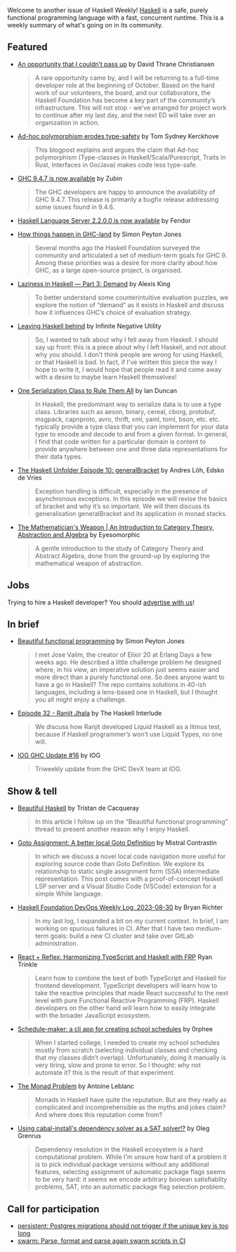Welcome to another issue of Haskell Weekly!
[Haskell](https://www.haskell.org) is a safe, purely functional programming language with a fast, concurrent runtime.
This is a weekly summary of what's going on in its community.

## Featured

- [An opportunity that I couldn’t pass up](https://discourse.haskell.org/t/an-opportunity-that-i-couldnt-pass-up/7485) by David Thrane Christiansen
  > A rare opportunity came by, and I will be returning to a full-time developer role at the beginning of October. Based on the hard work of our volunteers, the board, and our collaborators, the Haskell Foundation has become a key part of the community’s infrastructure. This will not stop - we’ve arranged for project work to continue after my last day, and the next ED will take over an organization in action.

- [Ad-hoc polymorphism erodes type-safety](https://cs-syd.eu/posts/2023-08-25-ad-hoc-polymorphism-erodes-type-safety) by Tom Sydney Kerckhove
  > This blogpost explains and argues the claim that Ad-hoc polymorphism (Type-classes in Haskell/Scala/Purescript, Traits in Rust, Interfaces in Go/Java) makes code less type-safe.
  
- [GHC 9.4.7 is now available](https://discourse.haskell.org/t/ghc-9-4-7-is-now-available/7423) by Zubin
  > The GHC developers are happy to announce the availability of GHC 9.4.7. This release is primarily a bugfix release addressing some issues found in 9.4.6.
  
- [Haskell Language Server 2.2.0.0 is now available](https://discourse.haskell.org/t/ann-haskell-language-server-2-2-0-0-is-now-available/7462) by Fendor

- [How things happen in GHC-land](https://discourse.haskell.org/t/how-things-happen-in-ghc-land/7412) by Simon Peyton Jones
  > Several months ago the Haskell Foundation surveyed the community and articulated a set of medium-term goals for GHC 9. Among these priorities was a desire for more clarity about how GHC, as a large open-source project, is organised.
  
- [Laziness in Haskell — Part 3: Demand](https://www.youtube.com/watch?v=Xceng7i98Y0) by Alexis King
  > To better understand some counterintuitive evaluation puzzles, we explore the notion of “demand” as it exists in Haskell and discuss how it influences GHC’s choice of evaluation strategy.
  
- [Leaving Haskell behind](https://journal.infinitenegativeutility.com/leaving-haskell-behind) by Infinite Negative Utility
  > So, I wanted to talk about why I fell away from Haskell. I should say up front: this is a piece about why I left Haskell, and not about why you should. I don't think people are wrong for using Haskell, or that Haskell is bad. In fact, if I've written this piece the way I hope to write it, I would hope that people read it and come away with a desire to maybe learn Haskell themselves!

- [One Serialization Class to Rule Them All](https://www.iankduncan.com/articles/2023-08-29-one-serialization-class-to-rule-them-all) by Ian Duncan
  > In Haskell, the predominant way to serialize data is to use a type class. Libraries such as aeson, binary, cereal, cborg, protobuf, msgpack, capnproto, avro, thrift, xml, yaml, toml, bson, etc. etc. typically provide a type class that you can implement for your data type to encode and decode to and from a given format. In general, I find that code written for a particular domain is content to provide anywhere between one and three data representations for their data types.

- [The Haskell Unfolder Episode 10: generalBracket](https://well-typed.com/blog/2023/08/haskell-unfolder-episode-10-generalbracket/) by Andres Löh, Edsko de Vries
  > Exception handling is difficult, especially in the presence of asynchronous exceptions. In this episode we will revise the basics of bracket and why it’s so important. We will then discuss its generalisation generalBracket and its application in monad stacks.
  
- [The Mathematician's Weapon | An Introduction to Category Theory, Abstraction and Algebra](https://www.youtube.com/watch?v=FQYOpD7tv30) by Eyesomorphic
  > A gentle introduction to the study of Category Theory and Abstract Algebra, done from the ground-up by exploring the mathematical weapon of abstraction.
  
## Jobs

Trying to hire a Haskell developer?
You should [advertise with us](https://haskellweekly.news/advertising.html)!

## In brief

- [Beautiful functional programming](https://discourse.haskell.org/t/beautiful-functional-programming/7411) by Simon Peyton Jones
  > I met Jose Valim, the creator of Elixir 20 at Erlang Days a few weeks ago. He described a little challenge problem he designed where, in his view, an imperative solution just seems easier and more direct than a purely functional one. So does anyone want to have a go in Haskell? The repo contains solutions in 40-ish languages, including a lens-based one in Haskell, but I thought you all might enjoy a challenge.
  
- [Episode 32 - Ranjit Jhala](https://haskell.foundation/podcast/32/) by The Haskell Interlude
  > We discuss how Ranjit developed Liquid Haskell as a litmus test, because if Haskell programmer’s won’t use Liquid Types, no one will.
  
- [IOG GHC Update #16](https://engineering.iog.io/2023-08-24-ghc-update/) by IOG
  > Triweekly update from the GHC DevX team at IOG.

## Show & tell

- [Beautiful Haskell](https://tristancacqueray.github.io/blog/beautiful-haskell) by Tristan de Cacqueray 
  > In this article I follow up on the “Beautiful functional programming” thread to present another reason why I enjoy Haskell.
  
- [Goto Assignment: A better local Goto Definition](https://dodisturb.me/posts/2023-08-24-Goto-Assignment.html) by Mistral Contrastin
  > In which we discuss a novel local code navigation more useful for exploring source code than Goto Definition. We explore its relationship to static single assignment form (SSA) intermediate representation. This post comes with a proof-of-concept Haskell LSP server and a Visual Studio Code (VSCode) extension for a simple While language.
  
- [Haskell Foundation DevOps Weekly Log, 2023-08-30](https://discourse.haskell.org/t/haskell-foundation-devops-weekly-log-2023-08-30/7477) by Bryan Richter 
  > In my last log, I expanded a bit on my current context. In brief, I am working on spurious failures in CI. After that I have two medium-term goals: build a new CI cluster and take over GitLab administration.
  
- [React + Reflex: Harmonizing TypeScript and Haskell with FRP](https://www.youtube.com/watch?v=gKpWF6J9hMM) Ryan Trinkle
  > Learn how to combine the best of both TypeScript and Haskell for frontend development. TypeScript developers will learn how to take the reactive principles that made React successful to the next level with pure Functional Reactive Programming (FRP). Haskell developers on the other hand will learn how to easily integrate with the broader JavaScript ecosystem.
  
- [Schedule-maker: a cli app for creating school schedules](https://discourse.haskell.org/t/schedule-maker-a-cli-app-for-creating-school-schedules/7438) by 0rphee
  > When I started college, I needed to create my school schedules mostly from scratch (selecting individual classes and checking that my classes didn’t overlap). Unfortunately, doing it manually is very tiring, slow and prone to error. So I thought: why not automate it? this is the result of that experiment.
  
- [The Monad Problem](https://www.youtube.com/watch?v=LekhueQ4zVU) by Antoine Leblanc
  > Monads in Haskell have quite the reputation. But are they really as complicated and incomprehensible as the myths and jokes claim? And where does this reputation come from?
  
- [Using cabal-install's dependency solver as a SAT solver!?](https://oleg.fi/gists/posts/2023-08-30-using-cabal-install-solver-as-sat-solver.html) by Oleg Grenrus
  > Dependency resolution in the Haskell ecosystem is a hard computational problem. While I'm unsure how hard of a problem it is to pick individual package versions without any additional features, selecting assignment of automatic package flags seems to be very hard: it seems we encode arbitrary boolean satisfiablity problems, SAT, into an automatic package flag selection problem.

## Call for participation

- [persistent: Postgres migrations should not trigger if the unique key is too long](https://github.com/yesodweb/persistent/issues/1515)
- [swarm: Parse, format and parse again swarm scripts in CI](https://github.com/swarm-game/swarm/issues/1469)
